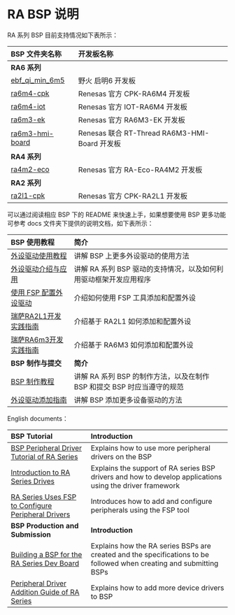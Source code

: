 
# RA BSP 说明

RA 系列 BSP 目前支持情况如下表所示：

| **BSP 文件夹名称**                 | **开发板名称**                                |
| :--------------------------------- | :-------------------------------------------- |
| **RA6 系列**                       |                                               |
| [ebf_qi_min_6m5](ebf_qi_min_6m5)   | 野火 启明6 开发板                             |
| [ra6m4-cpk](ra6m4-cpk)             | Renesas 官方 CPK-RA6M4 开发板                 |
| [ra6m4-iot](ra6m4-iot)             | Renesas 官方 IOT-RA6M4 开发板                 |
| [ra6m3-ek](ra6m3-ek)               | Renesas 官方 RA6M3-EK 开发板                  |
| [ra6m3-hmi-board](ra6m3-hmi-board) | Renesas 联合 RT-Thread RA6M3-HMI-Board 开发板 |
| **RA4 系列**                       |                                               |
| [ra4m2-eco](ra4m2-eco)             | Renesas 官方 RA-Eco-RA4M2 开发板              |
| **RA2 系列**                       |                                               |
| [ra2l1-cpk](ra2l1-cpk)             | Renesas 官方 CPK-RA2L1 开发板                 |

可以通过阅读相应 BSP 下的 README 来快速上手，如果想要使用 BSP 更多功能可参考 docs 文件夹下提供的说明文档，如下表所示：

| **BSP 使用教程** | **简介**                                          |
|:-------------------- |:------------------------------------------------- |
| [外设驱动使用教程](docs/RA系列BSP外设驱动使用教程.md) | 讲解 BSP 上更多外设驱动的使用方法 |
| [外设驱动介绍与应用](docs/RA系列驱动介绍.md) | 讲解 RA 系列 BSP 驱动的支持情况，以及如何利用驱动框架开发应用程序 |
| [使用 FSP 配置外设驱动](docs/RA系列使用FSP配置外设驱动.md) | 介绍如何使用 FSP 工具添加和配置外设 |
| [瑞萨RA2L1开发实践指南](https://docs.qq.com/doc/DQktJWmpBZkNiTnh6) | 介绍基于 RA2L1 如何添加和配置外设 |
| [瑞萨RA6m3开发实践指南](https://docs.qq.com/doc/DQmVYUEN1dHVyd0hi) | 介绍基于 RA6M3 如何添加和配置外设 |
| **BSP 制作与提交** | **简介**                                     |
| [BSP 制作教程](docs/RA系列BSP制作教程.md) | 讲解 RA 系列 BSP 的制作方法，以及在制作 BSP 和提交 BSP 时应当遵守的规范 |
| [外设驱动添加指南](docs/RA系列外设驱动添加指南.md) | 讲解 BSP 添加更多设备驱动的方法 |

English documents：

| **BSP Tutorial** | **Introduction**                              |
|:-------------------- |:------------------------------------------------- |
| [BSP Peripheral Driver Tutorial of RA Series](docs/BSP_Peripheral_Driver_Tutorial_of_RA_Series.md) | Explains how to use more peripheral drivers on the BSP |
| [Introduction to RA Series Drives](docs/Introduction_to_RA_Series_Drives.md) | Explains the support of RA series BSP drivers and how to develop applications using the driver framework |
| [RA Series Uses FSP to Configure Peripheral Drivers](docs/RA_Series_Uses_FSP_to_Configure_Peripheral_Drivers.md) | Introduces how to add and configure peripherals using the FSP tool |
| **BSP Production and Submission** | **Introduction**                         |
| [Building a BSP for the RA Series Dev Board](docs/Building_a_BSP_for_the_RA_Series_Dev_Board.md) | Explains how the RA series BSPs are created and the specifications to be followed when creating and submitting BSPs |
| [Peripheral Driver Addition Guide of RA Series](docs/Peripheral_Driver_Addition_Guide_of_RA_Series.md) | Explains how to add more device drivers to BSP |
